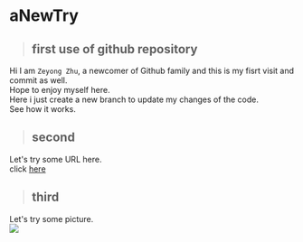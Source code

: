 # aNewTry

> ## first use of github repository

Hi I am `Zeyong Zhu`, a newcomer of Github family and this is my fisrt visit and commit as well.<br>
Hope to enjoy myself here.<br>
Here i just create a new branch to update my changes of the code.<br>
See how it works.<br>

> ## second
Let's try some URL here.<br>
click [here](https://github.com/CyC2018/CS-Notes"reference") <br>

> ## third 
Let's try some picture.<br>
![](https://image.baidu.com/search/detail?ct=503316480&z=undefined&tn=baiduimagedetail&ipn=d&word=github&step_word=&ie=utf-8&in=&cl=2&lm=-1&st=undefined&hd=undefined&latest=undefined&copyright=undefined&cs=2382900870,3325593570&os=1568304436,1511861799&simid=3440252204,409153044&pn=7&rn=1&di=15730&ln=1717&fr=&fmq=1599009825767_R&fm=&ic=undefined&s=undefined&se=&sme=&tab=0&width=undefined&height=undefined&face=undefined&is=0,0&istype=0&ist=&jit=&bdtype=0&spn=0&pi=0&gsm=0&objurl=http%3A%2F%2Fimage.mamicode.com%2Finfo%2F202005%2F20200524133522897720.png&rpstart=0&rpnum=0&adpicid=0&force=undefined)<br>
